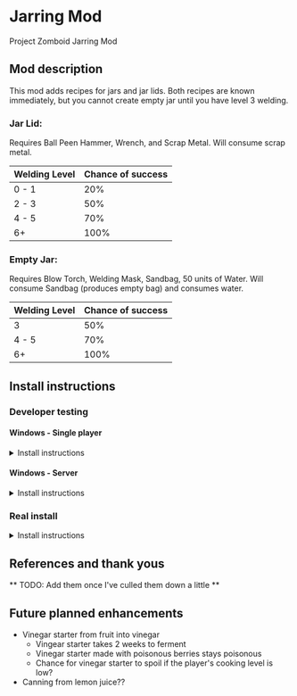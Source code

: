 # Jarring Mod
Project Zomboid Jarring Mod

## Mod description
This mod adds recipes for jars and jar lids. Both recipes are known immediately, but you cannot create empty jar until you have level 3 welding.

### Jar Lid:
Requires Ball Peen Hammer, Wrench, and Scrap Metal. Will consume scrap metal.

| Welding Level | Chance of success |
| ------------- | ----------------- |
| 0 - 1         | 20%               |
| 2 - 3         | 50%               |
| 4 - 5         | 70%               |
| 6+            | 100%              |

### Empty Jar:
Requires Blow Torch, Welding Mask, Sandbag, 50 units of Water. Will consume Sandbag (produces empty bag) and consumes water.

| Welding Level | Chance of success |
| ------------- | ----------------- |
| 3             | 50%               |
| 4 - 5         | 70%               |
| 6+            | 100%              |

## Install instructions
### Developer testing
#### Windows - Single player
<details>
<summary>Install instructions</summary>
<div markdown=1>
- Download or git clone repo. Unzip if downloaded.
- Navigate to your user specific Zomboid mods folder using one of these methods:
    1. %AppData%\\..\\..\Zomboid\mods
    2. C:\Users\[Your user name]\Zomboid\mods
- Place JarringMod at that level so that it looks like this
> - C:/Users/Liz
>   - Zomboid
>       - mods
>           - JarringMod
>               - media
>               - LICENSE
>               - mod.info
>               - poster.png
</div>
</details>

#### Windows - Server
<details>
<summary>Install instructions</summary>
<div markdown=1>
- Download or git clone repo. Unzip if downloaded.
- Navigate to your Zomboid mods workshop folder here:
    - %AppData%\\..\\..\Zomboid\Workshop
- Create a Contents folder, with a preview.png (You can steal this from another mod or the ModTemplate that comes with the game)
- Create a mods folder within the Contents folder
- Place JarringMod at that level so that it looks like this
> - C:\Users\Liz
>   - Zomboid
>       - Workshop
>           - JarringMod
>               - Contents
>                   - mods
>                       - JarringMod
>                           - media
>                           - LICENSE
>                           - mod.info
>                           - poster.png
</div>
</details>

### Real install
<details>
<summary>Install instructions</summary>
<div markdown=1>
- Be my friend :)
- Go to https://steamcommunity.com/sharedfiles/filedetails/?id=3440779943 and subscribe
</div>
</details>

## References and thank yous
** TODO: Add them once I've culled them down a little **

## Future planned enhancements
- Vinegar starter from fruit into vinegar
    - Vingear starter takes 2 weeks to ferment
    - Vinegar starter made with poisonous berries stays poisonous
    - Chance for vinegar starter to spoil if the player's cooking level is low?
- Canning from lemon juice??

